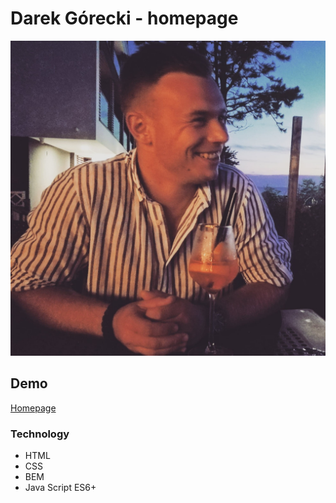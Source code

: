 # Darek Górecki - homepage

![Darek G.](https://github.com/DarekGor/NewHomepage/blob/main/image/photo.jpg?raw=true)


## Demo

[Homepage](https://darekgor.github.io/NewHomepage/)

### Technology
- HTML
- CSS
- BEM
- Java Script ES6+
